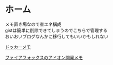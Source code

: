# ホーム
メモ置き場なので省エネ構成  
gistは簡単に削除できてしまうのでこちらで管理する  
おいおいブログなんかに移行してもいいかもしれない


[ドッカーメモ](./html/docker.md)

[ファイアフォックスのアドオン開発メモ](./html/firefox_addon.md)